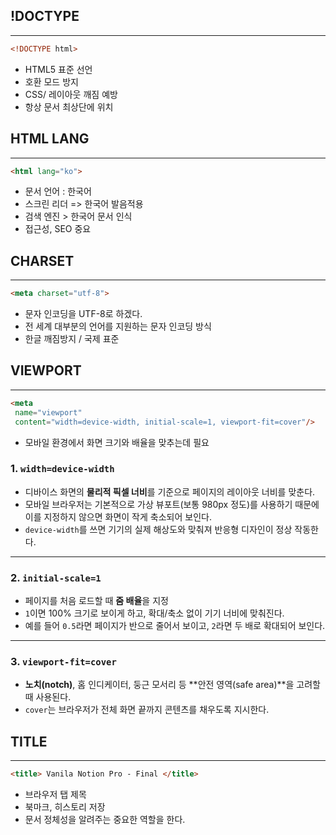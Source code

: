 
## !DOCTYPE
---
```html
<!DOCTYPE html>
```
- HTML5 표준 선언
- 호환 모드 방지
- CSS/ 레이아웃 깨짐 예방
- 항상 문서 최상단에 위치

## HTML LANG
---
```html
<html lang="ko">
```
- 문서 언어 : 한국어
- 스크린 리더 => 한국어 발음적용
- 검색 엔진 > 한국어 문서 인식
- 접근성, SEO 중요

## CHARSET
---
```html
<meta charset="utf-8">
```
- 문자 인코딩을 UTF-8로 하겠다.
- 전 세계 대부분의 언어를 지원하는 문자 인코딩 방식
- 한글 깨짐방지 / 국제 표준


## VIEWPORT
---
```html
<meta
 name="viewport"
 content="width=device-width, initial-scale=1, viewport-fit=cover"/>
```

- 모바일 환경에서 화면 크기와 배율을 맞추는데 필요
### 1. `width=device-width`

- 디바이스 화면의 **물리적 픽셀 너비**를 기준으로 페이지의 레이아웃 너비를 맞춘다.    
- 모바일 브라우저는 기본적으로 가상 뷰포트(보통 980px 정도)를 사용하기 때문에 이를 지정하지 않으면 화면이 작게 축소되어 보인다.    
- `device-width`를 쓰면 기기의 실제 해상도와 맞춰져 반응형 디자인이 정상 작동한다.  
---
### 2. `initial-scale=1`
- 페이지를 처음 로드할 때 **줌 배율**을 지정    
- `1`이면 100% 크기로 보이게 하고, 확대/축소 없이 기기 너비에 맞춰진다.    
- 예를 들어 `0.5`라면 페이지가 반으로 줄어서 보이고, `2`라면 두 배로 확대되어 보인다.  

---
### 3. `viewport-fit=cover`

- **노치(notch)**, 홈 인디케이터, 둥근 모서리 등 **안전 영역(safe area)**을 고려할 때 사용된다.    
- `cover`는 브라우저가 전체 화면 끝까지 콘텐츠를 채우도록 지시한다.

## TITLE
---
```html
<title> Vanila Notion Pro - Final </title>
```
- 브라우저 탭 제목
- 북마크, 히스토리 저장
- 문서 정체성을 알려주는 중요한 역할을 한다.
